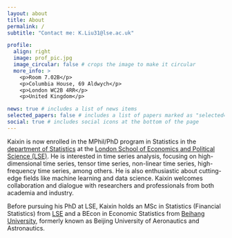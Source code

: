 ```yaml
---
layout: about
title: About
permalink: /
subtitle: "Contact me: K.Liu31@lse.ac.uk"

profile:
  align: right
  image: prof_pic.jpg
  image_circular: false # crops the image to make it circular
  more_info: >
    <p>Room 7.02B</p>
    <p>Columbia House, 69 Aldwych</p>
    <p>London WC2B 4RR</p>
    <p>United Kingdom</p>

news: true # includes a list of news items
selected_papers: false # includes a list of papers marked as "selected={true}"
social: true # includes social icons at the bottom of the page
---
```


Kaixin is now enrolled in the MPhil/PhD program in Statistics in the [department of Statistics](https://www.lse.ac.uk/statistics) at the [London School of Economics and Political Science (LSE)](https://www.lse.ac.uk/). He is interested in time series analysis, focusing on high-dimensional time series, tensor time series, non-linear time series, high-frequency time series, among others. He is also enthusiastic about cutting-edge fields like machine learning and data science. Kaixin welcomes collaboration and dialogue with researchers and professionals from both academia and industry.

Before pursuing his PhD at LSE, Kaixin holds an MSc in Statistics (Financial Statistics) from [LSE](https://www.lse.ac.uk/) and a BEcon in Economic Statistics from [Beihang University](https://ev.buaa.edu.cn/), formerly known as Beijing University of Aeronautics and Astronautics.
